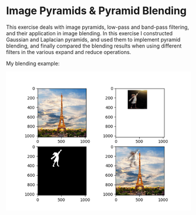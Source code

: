  # Image Pyramids & Pyramid Blending
 
This exercise deals with image pyramids, low-pass and band-pass filtering, and their application in image
blending. In this exercise I constructed Gaussian and Laplacian pyramids, and used them to implement
pyramid blending, and finally compared the blending results when using different filters in the various
expand and reduce operations.

My blending example:

![Eiffel Tower and Noga](blended.png)
